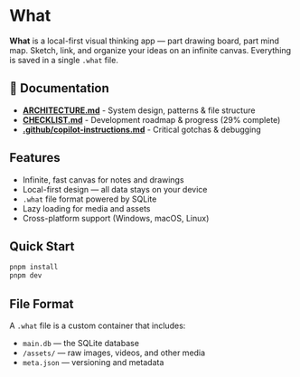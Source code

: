 # What

**What** is a local-first visual thinking app — part drawing board, part mind map.
Sketch, link, and organize your ideas on an infinite canvas. Everything is saved in a single `.what` file.

## 📖 Documentation
- **[ARCHITECTURE.md](./ARCHITECTURE.md)** - System design, patterns & file structure
- **[CHECKLIST.md](./CHECKLIST.md)** - Development roadmap & progress (29% complete)
- **[.github/copilot-instructions.md](./.github/copilot-instructions.md)** - Critical gotchas & debugging

## Features

* Infinite, fast canvas for notes and drawings
* Local-first design — all data stays on your device
* `.what` file format powered by SQLite
* Lazy loading for media and assets
* Cross-platform support (Windows, macOS, Linux)

## Quick Start
```bash
pnpm install
pnpm dev
```

## File Format

A `.what` file is a custom container that includes:

* `main.db` — the SQLite database
* `/assets/` — raw images, videos, and other media
* `meta.json` — versioning and metadata